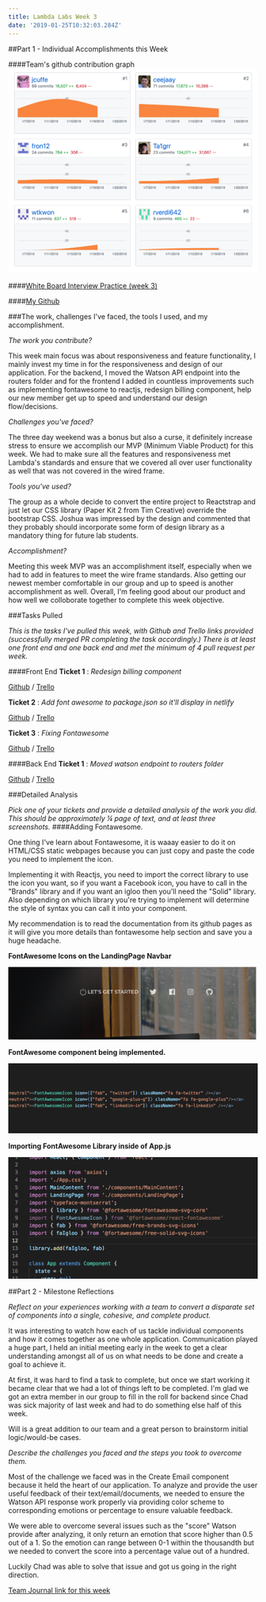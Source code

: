 ```yaml
---
title: Lambda Labs Week 3
date: '2019-01-25T10:32:03.284Z'
---
```


##Part 1 - Individual Accomplishments this Week

####Team's github contribution graph
![Team Github Contribution](./group-contribution-github.png)

####[White Board Interview Practice (week 3)](https://youtu.be/4GnB9bsl5bs)

####[My Github](https://github.com/Ta1grr)

###The work, challenges I've faced, the tools I used, and my accomplishment.

_The work you contribute?_

This week main focus was about responsiveness and feature functionality, I mainly invest my time in for the responsiveness and design of our application. For the backend, I moved the Watson API endpoint into the routers folder and for the frontend I added in countless improvements such as implementing fontawesome to reactjs, redesign billing component, help our new member get up to speed and understand our design flow/decisions.

_Challenges you've faced?_

The three day weekend was a bonus but also a curse, it definitely increase stress to ensure we accomplish our MVP (Minimum Viable Product) for this week. We had to make sure all the features and responsiveness met Lambda's standards and ensure that we covered all over user functionality as well that was not covered in the wired frame.

_Tools you've used?_

The group as a whole decide to convert the entire project to Reactstrap and just let our CSS library (Paper Kit 2 from Tim Creative) override the bootstrap CSS. Joshua was impressed by the design and commented that they probably should incorporate some form of design library as a mandatory thing for future lab students.

_Accomplishment?_

Meeting this week MVP was an accomplishment itself, especially when we had to add in features to meet the wire frame standards. Also getting our newest member comfortable in our group and up to speed is another accomplishment as well. Overall, I'm feeling good about our product and how well we colloborate together to complete this week objective.

###Tasks Pulled

_This is the tasks I've pulled this week, with Github and Trello links provided (successfully merged PR completing the task accordingly.) There is at least one front end and one back end and met the minimum of 4 pull request per week._

####Front End
**Ticket 1** :
_Redesign billing component_

[Github](https://github.com/Lambda-School-Labs/dont-send-that-email/pull/69) / [Trello](https://trello.com/c/sZuBwLgU/63-responsive-billing-component-mobile)

**Ticket 2** :
_Add font awesome to package.json so it'll display in netlify_

[Github](https://github.com/Lambda-School-Labs/dont-send-that-email/pull/96) / [Trello](https://trello.com/c/Ft3vwi4y/103-add-fontawesome-to-dependency-and-convert-i-tags-to-fontawesome-components)

**Ticket 3** :
_Fixing Fontawesome_

[Github](https://github.com/Lambda-School-Labs/dont-send-that-email/pull/101) / [Trello](https://trello.com/c/WbCbYtv3/95-fixing-font-awesome)

####Back End
**Ticket 1** :
_Moved watson endpoint to routers folder_

[Github](https://github.com/Lambda-School-Labs/dont-send-that-email/pull/70) / [Trello](https://trello.com/c/MeTzefxJ/80-move-watson-endpoint-to-routers-folder)

###Detailed Analysis

_Pick one of your tickets and provide a detailed analysis of the work you did.  This should be approximately ¼ page of text, and at least three screenshots._
####Adding Fontawesome.

One thing I've learn about Fontawesome, it is waaay easier to do it on HTML/CSS static webpages because you can just copy and paste the code you need to implement the icon. 

Implementing it with Reactjs, you need to import the correct library to use the icon you want, so if you want a Facebook icon, you have to call in the "Brands" library and if you want an igloo then you'll need the "Solid" library. Also depending on which library you're trying to implement will determine the style of syntax you can call it into your component. 

My recommendation is to read the documentation from its github pages as it will give you more details than fontawesome help section and save you a huge headache.

**FontAwesome Icons on the LandingPage Navbar**

![Landing Page Navbar Icons](./landing-page-icon.png)

**FontAwesome component being implemented.**

![Landingpage Icon Syntax](./landingpage-icon-syntax.png)

**Importing FontAwesome Library inside of App.js**

![Importing to app](./importing-to-app.png)

##Part 2 - Milestone Reflections

_Reflect on your experiences working with a team to convert a disparate set of components into a single, cohesive, and complete product._

It was interesting to watch how each of us tackle individual components and how it comes together as one whole application. Communication played a huge part, I held an initial meeting early in the week to get a clear understanding amongst all of us on what needs to be done and create a goal to achieve it. 

At first, it was hard to find a task to complete, but once we start working it became clear that we had a lot of things left to be completed. I'm glad we got an extra member in our group to fill in the roll for backend since Chad was sick majority of last week and had to do something else half of this week. 

Will is a great addition to our team and a great person to brainstorm initial logic/would-be cases.

_Describe the challenges you faced and the steps you took to overcome them._

Most of the challenge we faced was in the Create Email component because it held the heart of our application. To analyze and provide the user useful feedback of their text/email/documents, we needed to ensure the Watson API response work properly via providing color scheme to corresponding emotions or percentage to ensure valuable feedback. 

We were able to overcome several issues such as the "score" Watson provide after analyzing, it only return an emotion that score higher than 0.5 out of a 1. So the emotion can range between 0-1 within the thousandth but we needed to convert the score into a percentage value out of a hundred. 

Luckily Chad was able to solve that issue and got us going in the right direction.

[Team Journal link for this week](https://learn.lambdaschool.com/labs/sprint/rec33mgvnhczfvywa)

